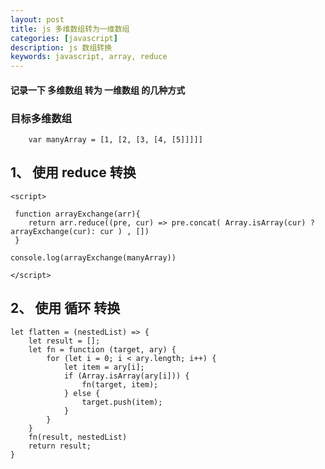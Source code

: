 ```yaml
---
layout: post
title: js 多维数组转为一维数组
categories: [javascript]
description: js 数组转换
keywords: javascript, array, reduce
---
```


#### 记录一下 多维数组 转为 一维数组 的几种方式

### 目标多维数组
```
	var manyArray = [1, [2, [3, [4, [5]]]]]
```

## 1、 使用 reduce 转换 

```
<script>

 function arrayExchange(arr){
	return arr.reduce((pre, cur) => pre.concat( Array.isArray(cur) ? arrayExchange(cur): cur ) , [])
 }

console.log(arrayExchange(manyArray))

</script>
```

## 2、 使用 循环 转换

```
let flatten = (nestedList) => { 
	let result = []; 
	let fn = function (target, ary) { 
		for (let i = 0; i < ary.length; i++) { 
			let item = ary[i]; 
			if (Array.isArray(ary[i])) { 
				fn(target, item); 
			} else { 
				target.push(item); 
			} 
		} 
	}
	fn(result, nestedList) 
	return result;
}
```